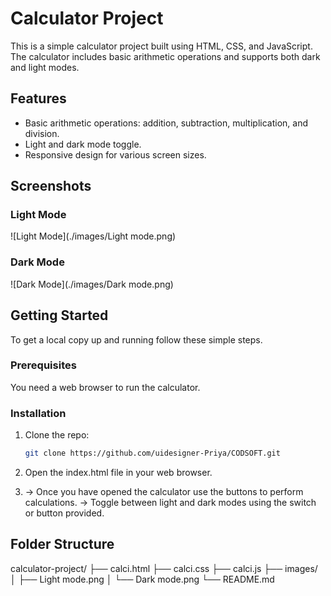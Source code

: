 # Calculator Project

This is a simple calculator project built using HTML, CSS, and JavaScript. The calculator includes basic arithmetic operations and supports both dark and light modes.

## Features

- Basic arithmetic operations: addition, subtraction, multiplication, and division.
- Light and dark mode toggle.
- Responsive design for various screen sizes.

## Screenshots

### Light Mode
![Light Mode](./images/Light mode.png)

### Dark Mode
![Dark Mode](./images/Dark mode.png)

## Getting Started

To get a local copy up and running follow these simple steps.

### Prerequisites

You need a web browser to run the calculator.

### Installation

1. Clone the repo:
   ```sh
   git clone https://github.com/uidesigner-Priya/CODSOFT.git

2. Open the index.html file in your web browser.

3. -> Once you have opened the calculator use the buttons to perform calculations.
   -> Toggle between light and dark modes using the switch or button provided.

## Folder Structure

calculator-project/
├── calci.html
├── calci.css
├── calci.js
├── images/
│   ├── Light mode.png
│   └── Dark mode.png
└── README.md
